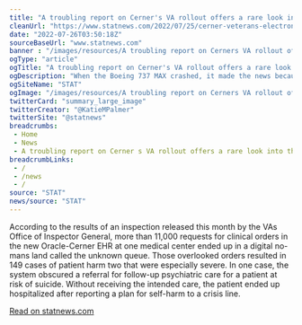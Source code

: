 ```yaml
--- 
title: "A troubling report on Cerner's VA rollout offers a rare look into the hidden harms of health records"
cleanUrl: "https://www.statnews.com/2022/07/25/cerner-veterans-electronic-health-records-harm/_hsmi=220763560&_hsenc=p2ANqtz--ofaOe_RZFYD9UdvKDkZkeLY_j-4CXmLnhAbqMY2hkzjqoS4IQHCq7YL3Xc3CP7KMNaruXPCnr4WRDyfAALIl_edbcgNWxfub4mnR6lwWxj0s6n5M"
date: "2022-07-26T03:50:18Z"
sourceBaseUrl: "www.statnews.com"
banner : "/images/resources/A troubling report on Cerners VA rollout offers a rare look into the hidden harms of health records.jpeg"
ogType: "article"
ogTitle: "A troubling report on Cerner's VA rollout offers a rare look into the hidden harms of health records"
ogDescription: "When the Boeing 737 MAX crashed, it made the news because 300 people died all at once. With the EHR, its spread out all over the country.\""
ogSiteName: "STAT"
ogImage: "/images/resources/A troubling report on Cerners VA rollout offers a rare look into the hidden harms of health records.jpeg"
twitterCard: "summary_large_image"
twitterCreator: "@KatieMPalmer"
twitterSite: "@statnews"
breadcrumbs:
 - Home
 - News
 - A troubling report on Cerner s VA rollout offers a rare look into the hidden harms of health records
breadcrumbLinks:
 - / 
 - /news
 - / 
source: "STAT"
news/source: "STAT"
---
```

According to the results of an inspection released this month by the VAs Office of Inspector General, more than 11,000 requests for clinical orders in the new Oracle-Cerner EHR at one medical center ended up in a digital no-mans land called the unknown queue. Those overlooked orders resulted in 149 cases of patient harm two that were especially severe. In one case, the system obscured a referral for follow-up psychiatric care for a patient at risk of suicide. Without receiving the intended care, the patient ended up hospitalized after reporting a plan for self-harm to a crisis line.  
  
[Read on statnews.com](https://www.statnews.com/2022/07/25/cerner-veterans-electronic-health-records-harm/_hsmi=220763560&_hsenc=p2ANqtz--ofaOe_RZFYD9UdvKDkZkeLY_j-4CXmLnhAbqMY2hkzjqoS4IQHCq7YL3Xc3CP7KMNaruXPCnr4WRDyfAALIl_edbcgNWxfub4mnR6lwWxj0s6n5M)
